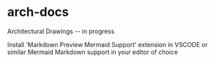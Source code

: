 # arch-docs

Architectural Drawings -- in progress

Install 'Markdown Preview Mermaid Support' extension in VSCODE or similar Mermaid Markdown support in your editor of choice
